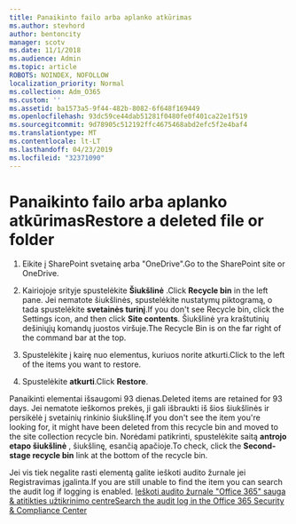 ```yaml
---
title: Panaikinto failo arba aplanko atkūrimas
ms.author: stevhord
author: bentoncity
manager: scotv
ms.date: 11/1/2018
ms.audience: Admin
ms.topic: article
ROBOTS: NOINDEX, NOFOLLOW
localization_priority: Normal
ms.collection: Adm_O365
ms.custom: ''
ms.assetid: ba1573a5-9f44-482b-8082-6f648f169449
ms.openlocfilehash: 93dc59ce44dab51281f0480fe0f401ca22e1f519
ms.sourcegitcommit: 9d78905c512192ffc4675468abd2efc5f2e4baf4
ms.translationtype: MT
ms.contentlocale: lt-LT
ms.lasthandoff: 04/23/2019
ms.locfileid: "32371090"
---
```

# <a name="restore-a-deleted-file-or-folder"></a><span data-ttu-id="c7866-102">Panaikinto failo arba aplanko atkūrimas</span><span class="sxs-lookup"><span data-stu-id="c7866-102">Restore a deleted file or folder</span></span>

1. <span data-ttu-id="c7866-103">Eikite į SharePoint svetainę arba "OneDrive".</span><span class="sxs-lookup"><span data-stu-id="c7866-103">Go to the SharePoint site or OneDrive.</span></span>
    
2. <span data-ttu-id="c7866-104">Kairiojoje srityje spustelėkite **Šiukšlinė** .</span><span class="sxs-lookup"><span data-stu-id="c7866-104">Click **Recycle bin** in the left pane.</span></span> <span data-ttu-id="c7866-105">Jei nematote šiukšlinės, spustelėkite nustatymų piktogramą, o tada spustelėkite **svetainės turinį**.</span><span class="sxs-lookup"><span data-stu-id="c7866-105">If you don't see Recycle bin, click the Settings icon, and then click **Site contents**.</span></span> <span data-ttu-id="c7866-106">Šiukšlinė yra kraštutinių dešiniųjų komandų juostos viršuje.</span><span class="sxs-lookup"><span data-stu-id="c7866-106">The Recycle Bin is on the far right of the command bar at the top.</span></span>
    
3. <span data-ttu-id="c7866-107">Spustelėkite į kairę nuo elementus, kuriuos norite atkurti.</span><span class="sxs-lookup"><span data-stu-id="c7866-107">Click to the left of the items you want to restore.</span></span>
    
4. <span data-ttu-id="c7866-108">Spustelėkite **atkurti**.</span><span class="sxs-lookup"><span data-stu-id="c7866-108">Click **Restore**.</span></span>
    
<span data-ttu-id="c7866-109">Panaikinti elementai išsaugomi 93 dienas.</span><span class="sxs-lookup"><span data-stu-id="c7866-109">Deleted items are retained for 93 days.</span></span> <span data-ttu-id="c7866-110">Jei nematote ieškomos prekės, ji gali išbraukti iš šios šiukšlinės ir persikėlė į svetainių rinkinio šiukšlinę.</span><span class="sxs-lookup"><span data-stu-id="c7866-110">If you don't see the item you're looking for, it might have been deleted from this recycle bin and moved to the site collection recycle bin.</span></span> <span data-ttu-id="c7866-111">Norėdami patikrinti, spustelėkite saitą **antrojo etapo šiukšlinė** , šiukšlinę, esančią apačioje.</span><span class="sxs-lookup"><span data-stu-id="c7866-111">To check, click the **Second-stage recycle bin** link at the bottom of the recycle bin.</span></span> 
  
<span data-ttu-id="c7866-112">Jei vis tiek negalite rasti elementą galite ieškoti audito žurnale jei Registravimas įgalinta.</span><span class="sxs-lookup"><span data-stu-id="c7866-112">If you are still unable to find the item you can search the audit log if logging is enabled.</span></span> [<span data-ttu-id="c7866-113">Ieškoti audito žurnale "Office 365" sauga &amp; atitikties užtikrinimo centre</span><span class="sxs-lookup"><span data-stu-id="c7866-113">Search the audit log in the Office 365 Security &amp; Compliance Center</span></span>](https://support.office.com/article/0d4d0f35-390b-4518-800e-0c7ec95e946c.aspx)
  

